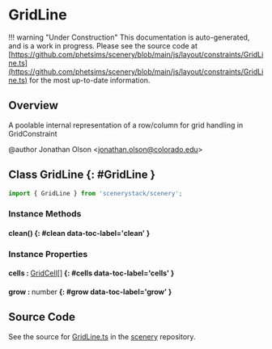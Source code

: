 # GridLine

!!! warning "Under Construction"
    This documentation is auto-generated, and is a work in progress. Please see the source code at
    [https://github.com/phetsims/scenery/blob/main/js/layout/constraints/GridLine.ts](https://github.com/phetsims/scenery/blob/main/js/layout/constraints/GridLine.ts) for the most up-to-date information.

## Overview

A poolable internal representation of a row/column for grid handling in GridConstraint

@author Jonathan Olson &lt;jonathan.olson@colorado.edu&gt;

## Class GridLine {: #GridLine }


```js
import { GridLine } from 'scenerystack/scenery';
```
### Instance Methods

#### clean() {: #clean data-toc-label='clean' }

### Instance Properties

#### cells : <span style="font-weight: 400;">[GridCell](../scenery/GridCell.md)[]</span> {: #cells data-toc-label='cells' }

#### grow : <span style="font-weight: 400;"><span style="color: hsla(calc(var(--md-hue) + 180deg),80%,40%,1);">number</span></span> {: #grow data-toc-label='grow' }



## Source Code

See the source for [GridLine.ts](https://github.com/phetsims/scenery/blob/main/js/layout/constraints/GridLine.ts) in the [scenery](https://github.com/phetsims/scenery) repository.
